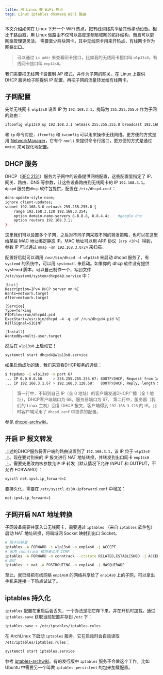 ```yaml
---
title: 用 Linux 做 WiFi 热点
tags: Linux iptables dnsmasq WiFi 路由
---
```


本文介绍如何在 Linux 下开一个 WiFi 热点，把有线网络共享给其他移动设备。相比于路由器，用 Linux 做路由不仅可以高度定制局域网的拓扑结构，而且可以更网络管理更灵活。
需要至少两块网卡，其中无线网卡用来开热点，有线网卡作为网络出口。

> 可以通过 `ip addr` 来查看网卡接口，比如我的无线网卡接口叫 `wlp13s0`，有线网卡接口叫 `enp14s0`。

我们需要把无线网卡设置到 AP 模式，并作为子网的网关。在 Linux 上提供 DHCP 服务给子网提供 IP 配置，再把子网的流量转发给有线网卡。

<!--more-->

## 子网配置

先给无线网卡 `wlp13s0` 设置 IP 为 `192.168.3.1`，掩码为 `255.255.255.0` 作为子网的路由：

```bash
ifconfig wlp13s0 up 192.168.3.1 netmask 255.255.255.0 broadcast 192.168.3.255
```

和 `ip` 命令对应，`ifconfig` 和 `iwconfig` 可以用来操作无线网络。更方便的方式是用 [NetworkManager](https://wiki.archlinux.org/title/NetworkManager)，它有个 `nmcli` 来提供命令行接口，更方便的方式是通过 `nmtui` 来可视化地配置。

## DHCP 服务

DHCP（[RFC 2131](https://www.ietf.org/rfc/rfc2131.txt)）服务为子网中的设备提供网络配置，这些配置里指定了 IP、网关、路由、DNS 等参数，让这些设备路由到无线网卡的 IP `192.168.3.1`。 `dpcpd` 服务由`dhcp` 软件包提供，配置在 `/etc/dhcpd.conf`：

```bash
ddns-update-style none;
ignore client-updates;
subnet 192.168.3.0 netmask 255.255.255.0 {
    range 192.168.3.128 192.168.3.254;
    option domain-name-servers 8.8.8.8, 8.8.4.4;    #google dns
    option routers 192.168.3.1;
}
```

这里我们可以设置多个子网，之后对不同子网采取不同的转发策略，也可以在这里给某些 MAC 地址绑定静态 IP。MAC 地址可以用 ARP 协议（`arp <IP>`）得到，参数 IP 可以通过 `nmap -sn 192.168.3.0/24` 来扫描。

配置好后就可以调用 `/usr/bin/dhcpd -4 wlp13s0` 来启动 dhcpd 服务了，有 `systemd` 的系统中，可以用 `systemctl` 来启动。如果你的 dhcp 软件没有提供 systemd 脚本，可以自己制作一个，写到文件 `/etc/systemd/system/dhcpd4@.service` 中：

```
[Unit]
Description=IPv4 DHCP server on %I
Wants=network.target
After=network.target

[Service]
Type=forking
PIDFile=/run/dhcpd4.pid
ExecStart=/usr/bin/dhcpd -4 -q -pf /run/dhcpd4.pid %I
KillSignal=SIGINT

[Install]
WantedBy=multi-user.target
```

然后在 `wlp13s0` 上启动它！

```bash
systemctl start dhcpd4@wlp13s0.service
```

如果启动成功的话，我们来查看DHCP服务的通信：

```bash
$ tcpdump -i wlp13s0 -n port 67
... IP 0.0.0.0.68     > 255.255.255.255.67: BOOTP/DHCP, Request from 1c:65:9d:07:32:63 ...
... IP 192.168.3.1.67 > 192.168.3.128.68:   BOOTP/DHCP, Reply, length 548
```

> 第一行中，不知到自己 IP（全 0 地址）的客户端发送DHCP广播（全 1 地址），DHCP客户端端口为 68，服务器端口为 67。
> 第二行中，服务器（我们的 Linux 主机）回复 DHCP 报文，客户端得到 `192.168.3.128` 的 IP。此时客户端采用了 `dhcpd.conf` 中提供的配置。

参见 [dhcpd-archwiki](https://wiki.archlinux.org/index.php/Dhcpd)。

## 开启 IP 报文转发

上述的DHCP服务将客户端的路由设置到了 `192.168.3.1`，该 IP 位于 `wlp13s0` 上。现在要对到来的 IP 报文进行 NAT 地址转换，并转发到出口网卡 `enp14s0` 上。需要先更改内核参数允许 IP 转发（默认情况下允许 INPUT 和 OUTPUT，不允许 FORWARD）：

```bash
sysctl net.ipv4.ip_forward=1
```

要持久化，需要在 `/etc/sysctl.d/30-ipforward.conf` 中增加：

```bash
net.ipv4.ip_forward=1
```

## 子网开启 NAT 地址转换

子网设备需要共享入口无线网卡，需要通过 `iptables` （来自 `iptables` 软件包）启动 NAT 地址转换，将局域网 Socket 映射到出口 Socket。

```bash
# 网卡间转发
iptables -A FORWARD -i wlp13s0 -o enp14s0 -j ACCEPT
# 采用 conntrack 模块来允许 ICMP
iptables -A FORWARD -m conntrack --ctstate RELATED,ESTABLISHED -j ACCEPT
# NAT
iptables -t nat -A POSTROUTING -o enp14s0 -j MASQUERADE
```

至此，就已经把有线网络 `enp14s0` 的网络共享给了 `enp14s0` 上的子网，可以拿出手机来连接一下热点试试了。

## iptables 持久化

`iptables` 配置在重启后会丢失，一个办法是把它存下来，并在开机时加载。通过 `iptables-save` 获取当前配置并存到 `/etc` 下：

```bash
iptables-save > /etc/iptables/iptables.rules
```

在 ArchLinux 下启动 `iptables` 服务，它在启动时会自动读取 `/etc/iptables/iptables.rules`：

```bash
systemctl start iptables.service
```

参考 [iptables-archwiki](https://wiki.archlinux.org/index.php/Iptables)。有的发行版中 `iptables` 服务不会做这个工作，比如 Ubuntu 中需要另一个叫做 `iptables-persistent` 的包来加载配置。
